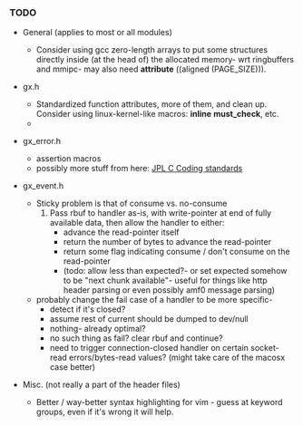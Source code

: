 



### TODO



- General (applies to most or all modules)
  - Consider using gcc zero-length arrays to put some structures directly inside
    (at the head of) the allocated memory- wrt ringbuffers and mmipc- may also
    need __attribute__ ((aligned (PAGE_SIZE))).

- gx.h
  - Standardized function attributes, more of them, and clean up. Consider
    using linux-kernel-like macros:  __inline__ __must_check__, etc.
  - 

- gx\_error.h
  - assertion macros
  - possibly more stuff from here: [JPL C Coding standards](lars-lab.jpl.nasa.gov/JPL_Coding_Standard_C.pdf)

- gx\_event.h
  - Sticky problem is that of consume vs. no-consume
    1. Pass rbuf to handler as-is, with write-pointer at end of fully available
       data, then allow the handler to either:
       - advance the read-pointer itself
       - return the number of bytes to advance the read-pointer
       - return some flag indicating consume / don't consume on the read-pointer
       - (todo: allow less than expected?- or set expected somehow to be "next
         chunk available"- useful for things like http header parsing or even
         possibly amf0 message parsing)
  - probably change the fail case of a handler to be more specific-
    - detect if it's closed?
    - assume rest of current should be dumped to dev/null
    - nothing- already optimal?
    - no such thing as fail? clear rbuf and continue? 
    - need to trigger connection-closed handler on certain socket-read
      errors/bytes-read values? (might take care of the macosx case better)


- Misc. (not really a part of the header files)
  - Better / way-better syntax highlighting for vim - guess at keyword groups,
    even if it's wrong it will help.
